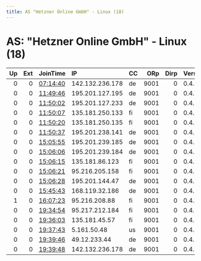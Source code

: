```yaml
---
title: AS "Hetzner Online GmbH" - Linux (18)
---
```


# AS: "Hetzner Online GmbH" - Linux (18)

|   Up |   Ext | JoinTime                                                                                              | IP              | CC   |   ORp |   Dirp | Version   | Contact      | Nickname   |   eFamMembers |
|-----:|------:|:------------------------------------------------------------------------------------------------------|:----------------|:-----|------:|-------:|:----------|:-------------|:-----------|--------------:|
|    0 |     0 | [07:14:40](https://nusenu.github.io/OrNetStats/w/relay/C52A7F25F4D3CCDD7D1222F366959953E8A284D1.html) | 142.132.236.178 | de   |  9001 |      0 | 0.4.6.7   | lin0de@pm.me | Falk0DE    |             1 |
|    0 |     0 | [11:49:46](https://nusenu.github.io/OrNetStats/w/relay/AA1F327CC74C257574944E8CF75A737CC027087C.html) | 195.201.127.195 | de   |  9001 |      0 | 0.4.6.7   | lin0de@pm.me | LIN0DEAS01 |             1 |
|    0 |     0 | [11:50:02](https://nusenu.github.io/OrNetStats/w/relay/DBB823B2635B6FC4CBFA5AA5D21DEFF245563AAC.html) | 195.201.127.233 | de   |  9001 |      0 | 0.4.6.7   | lin0de@pm.me | LIN0DEAS02 |             1 |
|    0 |     0 | [11:50:07](https://nusenu.github.io/OrNetStats/w/relay/F4A323D3FC4E32259F73FA2F54E19E9A1994F2C3.html) | 135.181.250.133 | fi   |  9001 |      0 | 0.4.6.7   | lin0de@pm.me | LIN0DEAS03 |             1 |
|    0 |     0 | [11:50:20](https://nusenu.github.io/OrNetStats/w/relay/97744068B13D2062288EFEEA13F3FA18106F771C.html) | 135.181.250.135 | fi   |  9001 |      0 | 0.4.6.7   | lin0de@pm.me | LIN0DEAS04 |             1 |
|    0 |     0 | [11:50:37](https://nusenu.github.io/OrNetStats/w/relay/22D3BB409BC36B4E7BB30C7ECE473D857EB999A8.html) | 195.201.238.141 | de   |  9001 |      0 | 0.4.6.7   | lin0de@pm.me | LIN0DEAS05 |             1 |
|    0 |     0 | [15:05:55](https://nusenu.github.io/OrNetStats/w/relay/E515E56F3B00B51199D6B44E570EB5888DC00EA6.html) | 195.201.239.185 | de   |  9001 |      0 | 0.4.6.7   | lin0de@pm.me | LIN0DEAS06 |             1 |
|    0 |     0 | [15:06:06](https://nusenu.github.io/OrNetStats/w/relay/987FA3467FC6B25F751DF2E4B36B1A97290EF24B.html) | 195.201.239.184 | de   |  9001 |      0 | 0.4.6.7   | lin0de@pm.me | LIN0DEAS07 |             1 |
|    0 |     0 | [15:06:15](https://nusenu.github.io/OrNetStats/w/relay/C3AC3A7CF1E3B7BED021703138CE7D10D013C8D0.html) | 135.181.86.123  | fi   |  9001 |      0 | 0.4.6.7   | lin0de@pm.me | LIN0DEAS08 |             1 |
|    0 |     0 | [15:06:21](https://nusenu.github.io/OrNetStats/w/relay/8F56C7560FC2E54D5D2098ED8E5E30D5AB913A65.html) | 95.216.205.158  | fi   |  9001 |      0 | 0.4.6.7   | lin0de@pm.me | LIN0DEAS09 |             1 |
|    0 |     0 | [15:06:28](https://nusenu.github.io/OrNetStats/w/relay/110CF605BFB29542F79F0B7F93B694CDC7C3040B.html) | 195.201.144.47  | de   |  9001 |      0 | 0.4.6.7   | lin0de@pm.me | LIN0DEAS10 |             1 |
|    0 |     0 | [15:45:43](https://nusenu.github.io/OrNetStats/w/relay/1DD60C2045A0C31E83F728611ECC0698D515CF2B.html) | 168.119.32.186  | de   |  9001 |      0 | 0.4.6.7   | lin0de@pm.me | LIN0DEXX00 |             1 |
|    1 |     0 | [16:07:23](https://nusenu.github.io/OrNetStats/w/relay/B9A2C6DC45D824E393B22A5506DC450AE5982CC1.html) | 95.216.208.88   | fi   |  9001 |      0 | 0.4.2.7   | None         | MarbleFox  |             1 |
|    0 |     0 | [19:34:54](https://nusenu.github.io/OrNetStats/w/relay/5181654EA1B0CBC937BAE6446BE032C9C549AE22.html) | 95.217.212.184  | fi   |  9001 |      0 | 0.4.6.7   | lin0de@pm.me | LIN0DEAS13 |             1 |
|    0 |     0 | [19:36:03](https://nusenu.github.io/OrNetStats/w/relay/99EE871C4CE3B145B8C8BED29112E8D5727F5929.html) | 135.181.45.57   | fi   |  9001 |      0 | 0.4.6.7   | lin0de@pm.me | LIN0DEAS15 |             1 |
|    0 |     0 | [19:37:43](https://nusenu.github.io/OrNetStats/w/relay/E2EB78FBBD5F859EBB178A63B83DA5E73332568B.html) | 5.161.50.48     | us   |  9001 |      0 | 0.4.6.7   | lin0de@pm.me | LIN0DEAS14 |             1 |
|    0 |     0 | [19:39:46](https://nusenu.github.io/OrNetStats/w/relay/F0E41EE7BC063A2D7E1F19435D53F934A3168597.html) | 49.12.233.44    | de   |  9001 |      0 | 0.4.6.7   | lin0de@pm.me | LIN0DEAS12 |             1 |
|    0 |     0 | [19:39:48](https://nusenu.github.io/OrNetStats/w/relay/6B2363CDBBD34A1343C4518EBF2602E008B49317.html) | 142.132.236.178 | de   |  9001 |      0 | 0.4.6.7   | lin0de@pm.me | LIN0DEAS11 |             1 |
